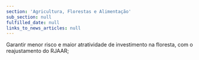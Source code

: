 ```yaml
---
section: 'Agricultura, Florestas e Alimentação'
sub_section: null
fulfilled_date: null
links_to_news_articles: null
---
```


Garantir menor risco e maior atratividade de investimento na floresta, com o reajustamento do RJAAR;